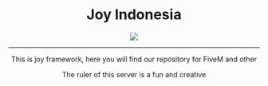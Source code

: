 <h1 align="center">Joy Indonesia</h1>
<p align="center">
  <a href="https://github.com/joy-indonesia">
    <img src="https://avatars.githubusercontent.com/u/99257006?s=350&v=4">
  </a>
    <hr>
    <p align="center">
       <p align="center">
        This is joy framework, here you will find our repository for FiveM and other
       </p>
       <p align="center">
        The ruler of this server is a fun and creative
       </p>
    </p>
  </a>
</p>
